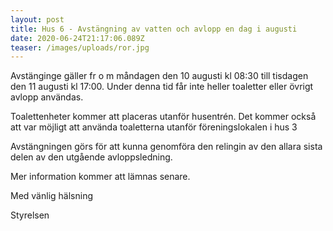 ```yaml
---
layout: post
title: Hus 6 - Avstängning av vatten och avlopp en dag i augusti
date: 2020-06-24T21:17:06.089Z
teaser: /images/uploads/ror.jpg
---
```

Avstänginge gäller fr o m måndagen den 10 augusti kl 08:30 till tisdagen den 11 augusti kl 17:00. Under denna tid får inte heller toaletter eller övrigt avlopp användas. 

Toalettenheter kommer att placeras utanför husentrén. Det kommer också att var möjligt att använda toaletterna utanför föreningslokalen i hus 3

Avstängningen görs för att kunna genomföra den relingin av den allara sista delen av den utgående avloppsledning.

Mer information kommer att lämnas senare.

Med vänlig hälsning

Styrelsen